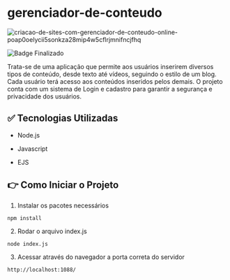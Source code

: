 # gerenciador-de-conteudo

![criacao-de-sites-com-gerenciador-de-conteudo-online-poap0oelycii5sonkza28mip4w5cflrjmnifncjfhq](https://user-images.githubusercontent.com/107224769/227099022-f6a61d3b-f394-4a0b-98ed-f1fd5ba4d25a.jpg)

![Badge Finalizado](http://img.shields.io/static/v1?label=STATUS&message=FINALIZADO&color=GREEN&style=for-the-badge)

Trata-se de uma aplicação que permite aos usuários inserirem diversos tipos de conteúdo, desde texto até vídeos, seguindo o estilo de um blog. Cada usuário terá acesso aos conteúdos inseridos pelos demais. O projeto conta com um sistema de Login e cadastro para garantir a segurança e privacidade dos usuários.

## :white_check_mark: Tecnologias Utilizadas

- Node.js
* Javascript
- EJS

## :point_right: Como Iniciar o Projeto

1. Instalar os pacotes necessários
```
npm install
```
2. Rodar o arquivo index.js
```
node index.js
```
3. Acessar através do navegador a porta correta do servidor
```
http://localhost:1088/
```
